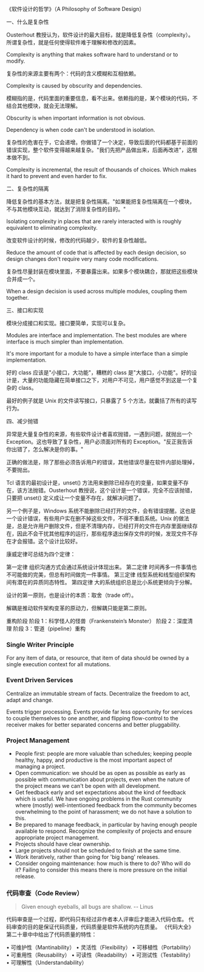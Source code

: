 《软件设计的哲学》（A Philosophy of Software Design）

一、什么是复杂性

Ousterhout 教授认为，软件设计的最大目标，就是降低复杂性（complexity）。 所谓复杂性，就是任何使得软件难于理解和修改的因素。

Complexity is anything that makes software hard to understand or to modify.

复杂性的来源主要有两个：代码的含义模糊和互相依赖。

Complexity is caused by obscurity and dependencies.

模糊指的是，代码里面的重要信息，看不出来。依赖指的是，某个模块的代码，不结合其他模块，就会无法理解。

Obscurity is when important information is not obvious.

Dependency is when code can't be understood in isolation.

复杂性的危害在于，它会递增。你做错了一个决定，导致后面的代码都基于前面的错误实现，整个软件变得越来越复杂。"我们先把产品做出来，后面再改进"，这根本做不到。

Complexity is incremental, the result of thousands of choices. Which makes it hard to prevent and even harder to fix.

二、复杂性的隔离

降低复杂性的基本方法，就是把复杂性隔离。"如果能把复杂性隔离在一个模块，不与其他模块互动，就达到了消除复杂性的目的。"

Isolating complexity in places that are rarely interacted with is roughly equivalent to eliminating complexity.

改变软件设计的时候，修改的代码越少，软件的复杂性越低。

Reduce the amount of code that is affected by each design decision, so design changes don't require very many code modifications.

复杂性尽量封装在模块里面，不要暴露出来。如果多个模块耦合，那就把这些模块合并成一个。

When a design decision is used across multiple modules, coupling them together.

三、接口和实现

模块分成接口和实现。接口要简单，实现可以复杂。

Modules are interface and implementation. The best modules are where interface is much simpler than implementation.

It's more important for a module to have a simple interface than a simple implementation.

好的 class 应该是"小接口，大功能"，糟糕的 class 是"大接口，小功能"。好的设计是，大量的功能隐藏在简单接口之下，对用户不可见，用户感觉不到这是一个复杂的 class。

最好的例子就是 Unix 的文件读写接口，只暴露了 5 个方法，就囊括了所有的读写行为。

四、减少抛错

异常是大量复杂性的来源，有些软件设计者喜欢抛错，一遇到问题，就抛出一个 Exception。这也导致了复杂性，用户必须面对所有的 Exception。"反正我告诉你出错了，怎么解决是你的事。"

正确的做法是，除了那些必须告诉用户的错误，其他错误尽量在软件内部处理掉，不要抛出。

Tcl 语言的最初设计是，unset() 方法用来删除已经存在的变量，如果变量不存在，该方法抛错。Ousterhout 教授说，这个设计是一个错误，完全不应该抛错，只要把 unset() 定义成让一个变量不存在，就解决问题了。

另一个例子是，Windows 系统不能删除已经打开的文件，会有错误提醒。这也是一个设计错误，有些用户实在删不掉这些文件，不得不重启系统。Unix 的做法是，总是允许用户删除文件，但是不清理内存，已经打开的文件在内存里面继续存在，因此不会干扰其他程序的运行，那些程序退出保存文件的时候，发现文件不存在才会报错。这个设计比较好。

康威定律可总结为四个定律：

第一定律 组织沟通方式会通过系统设计体现出来。
第二定律 时间再多一件事情也不可能做的完美，但总有时间做完一件事情。
第三定律 线型系统和线型组织架构间有潜在的异质同态特性。
第四定律 大的系统组织总是比小系统更倾向于分解。

设计的第一原则，也是设计的本质：取舍（trade off）。

解耦是推动软件架构变革的原动力，但解耦只能是第二原则。

重构阶段
阶段 1：科学怪人的怪兽（Frankenstein’s Monster）
阶段 2：深度清理
阶段 3：管道（pipeline）重构

### Single Writer Principle

For any item of data, or resource, that item of data should be owned by a single execution context for all mutations.

### Event Driven Services

Centralize an immutable stream of facts. Decentralize the freedom to act, adapt and change.

Events trigger processing. Events provide far less opportunity for services to couple themselves to one another, and flipping flow-control to the receiver makes for better separated concerns and better pluggability.

### Project Management

- People first: people are more valuable than schedules; keeping people healthy, happy, and productive is the most important aspect of managing a project.
- Open communication: we should be as open as possible as early as possible with communication about projects, even when the nature of the project means we can't be open with all development.
- Get feedback early and set expectations about the kind of feedback which is useful. We have ongoing problems in the Rust community where (mostly) well-intentioned feedback from the community becomes overwhelming to the point of harassment; we do not have a solution to this.
- Be prepared to manage feedback, in particular by having enough people available to respond.
  Recognize the complexity of projects and ensure appropriate project management.
- Projects should have clear ownership.
- Large projects should not be scheduled to finish at the same time.
- Work iteratively, rather than going for 'big bang' releases.
- Consider ongoing maintenance: how much is there to do? Who will do it? Failing to consider this means there is more pressure on the initial release.

### 代码审查（Code Review）

> Given enough eyeballs, all bugs are shallow. -- Linus

代码审查是一个过程，即代码只有经过非作者本人评审后才能进入代码仓库。
代码审查的目的是保证代码质量，代码质量是软件系统的内在质量。
《代码大全》第二十章中中给出了代码质量的特性：

• 可维护性（Mantinability）
• 灵活性（Flexibility）
• 可移植性（Portability）
• 可重用性（Reusability）
• 可读性（Readability）
• 可测试性（Testability）
• 可理解性（Understandability）
